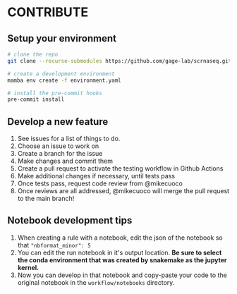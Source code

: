 # CONTRIBUTE

## Setup your environment

```bash
# clone the repo
git clone --recurse-submodules https://github.com/gage-lab/scrnaseq.git

# create a development environment
mamba env create -f environment.yaml

# install the pre-commit hooks
pre-commit install
```

## Develop a new feature

1. See issues for a list of things to do.
2. Choose an issue to work on
3. Create a branch for the issue
4. Make changes and commit them
5. Create a pull request to activate the testing workflow in Github Actions
6. Make additional changes if necessary, until tests pass
7. Once tests pass, request code review from @mikecuoco
8. Once reviews are all addressed, @mikecuoco will merge the pull request to the main branch!

## Notebook development tips

1. When creating a rule with a notebook, edit the json of the notebook so that `"nbformat_minor": 5`
2. You can edit the run notebook in it's output location. **Be sure to select the conda environment that was created by snakemake as the jupyter kernel.**
3. Now you can develop in that notebook and copy-paste your code to the original notebook in the `workflow/notebooks` directory.
